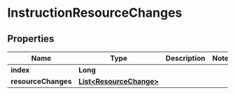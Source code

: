 

# InstructionResourceChanges


## Properties

| Name | Type | Description | Notes |
|------------ | ------------- | ------------- | -------------|
|**index** | **Long** |  |  |
|**resourceChanges** | [**List&lt;ResourceChange&gt;**](ResourceChange.md) |  |  |



